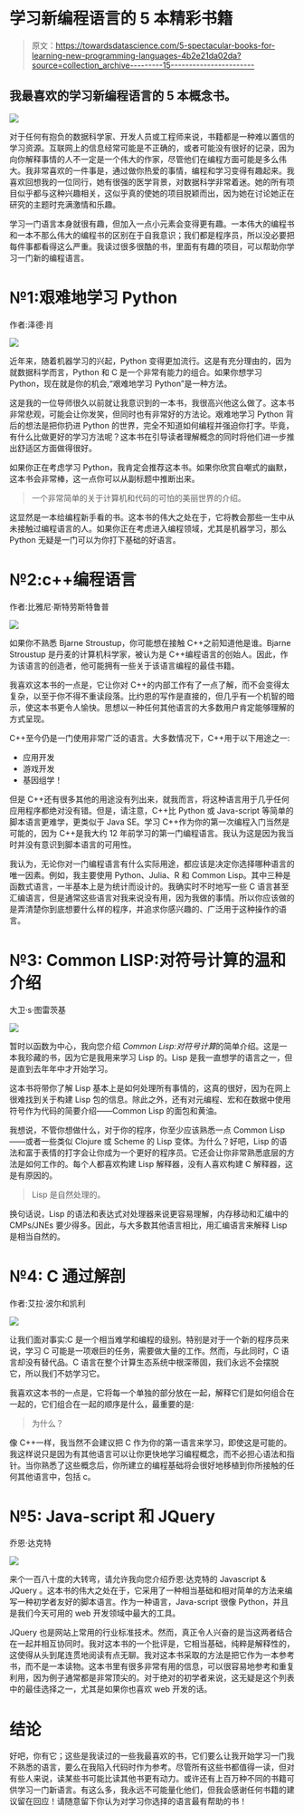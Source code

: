 # 学习新编程语言的 5 本精彩书籍

> 原文：<https://towardsdatascience.com/5-spectacular-books-for-learning-new-programming-languages-4b2e21da02da?source=collection_archive---------15----------------------->

## 我最喜欢的学习新编程语言的 5 本概念书。

![](img/3c62b28bba4d463d0d37af3e54d0c771.png)

对于任何有抱负的数据科学家、开发人员或工程师来说，书籍都是一种难以置信的学习资源。互联网上的信息经常可能是不正确的，或者可能没有很好的记录，因为向你解释事情的人不一定是一个伟大的作家，尽管他们在编程方面可能是多么伟大。我非常喜欢的一件事是，通过做你热爱的事情，编程和学习变得有趣起来。我喜欢回想我的一位同行，她有很强的医学背景，对数据科学非常着迷。她的所有项目似乎都与这种兴趣相关，这似乎真的使她的项目脱颖而出，因为她在讨论她正在研究的主题时充满激情和乐趣。

学习一门语言本身就很有趣，但加入一点小元素会变得更有趣。一本伟大的编程书和一本不那么伟大的编程书的区别在于自我意识；我们都是程序员，所以没必要把每件事都看得这么严重。我读过很多很酷的书，里面有有趣的项目，可以帮助你学习一门新的编程语言。

# №1:艰难地学习 Python

作者:泽德·肖

![](img/abbe09177b8168cb58ddea9cfaab243a.png)

近年来，随着机器学习的兴起，Python 变得更加流行。这是有充分理由的，因为就数据科学而言，Python 和 C 是一个非常有能力的组合。如果你想学习 Python，现在就是你的机会,“艰难地学习 Python”是一种方法。

这是我的一位导师很久以前就让我意识到的一本书，我很高兴他这么做了。这本书非常悲观，可能会让你发笑，但同时也有非常好的方法论。艰难地学习 Python 背后的想法是把你扔进 Python 的世界，完全不知道如何编程并强迫你打字。毕竟，有什么比做更好的学习方法呢？这本书在引导读者理解概念的同时将他们进一步推出舒适区方面做得很好。

如果你正在考虑学习 Python，我肯定会推荐这本书。如果你欣赏自嘲式的幽默，这本书会非常棒，这一点你可以从副标题中推断出来。

> 一个非常简单的关于计算机和代码的可怕的美丽世界的介绍。

这显然是一本给编程新手看的书。这本书的伟大之处在于，它将教会那些一生中从未接触过编程语言的人。如果你正在考虑进入编程领域，尤其是机器学习，那么 Python 无疑是一门可以为你打下基础的好语言。

# №2:c++编程语言

作者:比雅尼·斯特劳斯特鲁普

![](img/437b23867971d883a42cdc2b9bf9953a.png)

如果你不熟悉 Bjarne Stroustup，你可能想在接触 C++之前知道他是谁。Bjarne Stroustup 是丹麦的计算机科学家，被认为是 C++编程语言的创始人。因此，作为该语言的创造者，他可能拥有一些关于该语言编程的最佳书籍。

我喜欢这本书的一点是，它让你对 C++的内部工作有了一点了解，而不会变得太复杂，以至于你不得不重读段落。比约恩的写作是直接的，但几乎有一个机智的暗示，使这本书更令人愉快。思想以一种任何其他语言的大多数用户肯定能够理解的方式呈现。

C++至今仍是一门使用非常广泛的语言。大多数情况下，C++用于以下用途之一:

*   应用开发
*   游戏开发
*   基因组学！

但是 C++还有很多其他的用途没有列出来，就我而言，将这种语言用于几乎任何应用程序都绝对没有错。但是，请注意，C++比 Python 或 Java-script 等简单的脚本语言更难学，更类似于 Java SE。学习 C++作为你的第一次编程入门当然是可能的，因为 C++是我大约 12 年前学习的第一门编程语言。我认为这是因为我当时并没有意识到脚本语言的可用性。

我认为，无论你对一门编程语言有什么实际用途，都应该是决定你选择哪种语言的唯一因素。例如，我主要使用 Python、Julia、R 和 Common Lisp。其中三种是函数式语言，一半基本上是为统计而设计的。我确实时不时地写一些 C 语言甚至汇编语言，但是通常这些语言对我来说没有用，因为我做的事情。所以你应该做的是弄清楚你到底想要什么样的程序，并追求你感兴趣的、广泛用于这种操作的语言。

# №3: Common LISP:对符号计算的温和介绍

大卫·s·图雷茨基

![](img/7cb0de68ece7ceceed1c47255a09334b.png)

暂时以函数为中心，我向您介绍 *Common Lisp:对符号计算*的简单介绍。这是一本我珍藏的书，因为它是我用来学习 Lisp 的。Lisp 是我一直想学的语言之一，但是直到去年年中才开始学习。

这本书将带你了解 Lisp 基本上是如何处理所有事情的，这真的很好，因为在网上很难找到关于构建 Lisp 包的信息。除此之外，还有对元编程、宏和在数据中使用符号作为代码的简要介绍——Common Lisp 的面包和黄油。

我想说，不管你想做什么，对于你的程序，你至少应该熟悉一点 Common Lisp——或者一些类似 Clojure 或 Scheme 的 Lisp 变体。为什么？好吧，Lisp 的语法和富于表情的打字会让你成为一个更好的程序员。它还会让你非常熟悉底层的方法是如何工作的。每个人都喜欢构建 Lisp 解释器，没有人喜欢构建 C 解释器，这是有原因的。

> Lisp 是自然处理的。

换句话说，Lisp 的语法和表达式对处理器来说更容易理解，内存移动和汇编中的 CMPs/JNEs 要少得多。因此，与大多数其他语言相比，用汇编语言来解释 Lisp 是相当自然的。

# №4: C 通过解剖

作者:艾拉·波尔和凯利

![](img/ff614bad6d9aab734af2e688c847f656.png)

让我们面对事实:C 是一个相当难学和编程的级别。特别是对于一个新的程序员来说，学习 C 可能是一项艰巨的任务，需要做大量的工作。然而，与此同时，C 语言却没有替代品。C 语言在整个计算生态系统中根深蒂固，我们永远不会摆脱它，所以我们不妨学习它。

我喜欢这本书的一点是，它将每一个单独的部分放在一起，解释它们是如何组合在一起的，它们组合在一起的顺序是什么，最重要的是:

> 为什么？

像 C++一样，我当然不会建议把 C 作为你的第一语言来学习，即使这是可能的。我这样说只是因为有其他语言可以让你更快地学习编程概念，而不必担心语法和指针。当你熟悉了这些概念后，你所建立的编程基础将会很好地移植到你所接触的任何其他语言中，包括 c。

# №5: Java-script 和 JQuery

乔恩·达克特

![](img/785ce34ddfbc33c22e9e36f21b00234a.png)

来个一百八十度的大转弯，请允许我向您介绍乔恩·达克特的 Javascript & JQuery 。这本书的伟大之处在于，它采用了一种相当基础和相对简单的方法来编写一种初学者友好的脚本语言。作为一种语言，Java-script 很像 Python，并且是我们今天可用的 web 开发领域中最大的工具。

JQuery 也是网站上常用的行业标准技术。然而，真正令人兴奋的是当这两者结合在一起并相互协同时。我对这本书的一个批评是，它相当基础，纯粹是解释性的，这使得从头到尾连贯地阅读有点无聊。我对这本书采取的方法是把它作为一本参考书，而不是一本读物。这本书里有很多非常有用的信息，可以很容易地参考和重复利用，因为例子通常都是非常顶尖的。对于绝对的初学者来说，这无疑是这个列表中的最佳选择之一，尤其是如果你也喜欢 web 开发的话。

# 结论

好吧，你有它；这些是我读过的一些我最喜欢的书，它们要么让我开始学习一门我不熟悉的语言，要么在我陷入代码时作为参考。尽管所有这些书都值得一读，但对有些人来说，读某些书可能比读其他书更有动力。或许还有上百万种不同的书籍可供学习一门新语言。有这么多，我永远不可能量化他们，但我会感谢任何书籍的建议留在回应！请随意留下你认为对学习你选择的语言最有帮助的书！